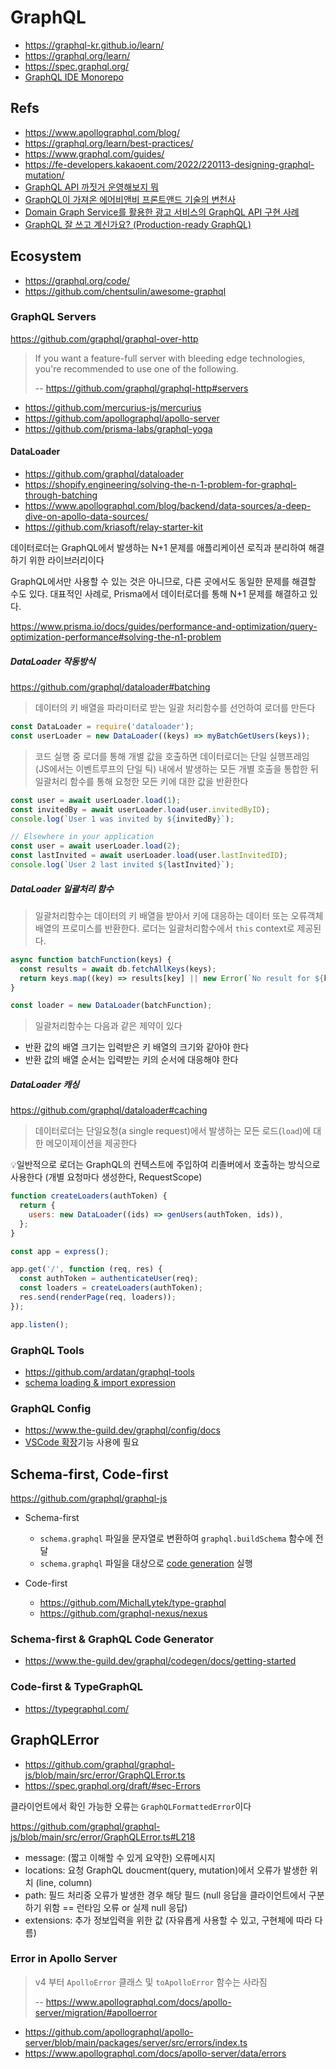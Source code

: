 # GraphQL

- <https://graphql-kr.github.io/learn/>
- <https://graphql.org/learn/>
- <https://spec.graphql.org/>
- [GraphQL IDE Monorepo](https://github.com/graphql/graphiql)

## Refs

- <https://www.apollographql.com/blog/>
- <https://graphql.org/learn/best-practices/>
- <https://www.graphql.com/guides/>
- <https://fe-developers.kakaoent.com/2022/220113-designing-graphql-mutation/>
- [GraphQL API 까짓거 운영해보지 뭐](https://tv.naver.com/v/16969996)
- [GraphQL이 가져온 에어비앤비 프론트앤드 기술의 변천사](https://tv.naver.com/v/16970011)
- [Domain Graph Service를 활용한 광고 서비스의 GraphQL API 구현 사례](https://tv.naver.com/v/23652389)
- [GraphQL 잘 쓰고 계신가요? (Production-ready GraphQL)](https://youtu.be/9G2vT4C4sAY)

## Ecosystem

- <https://graphql.org/code/>
- <https://github.com/chentsulin/awesome-graphql>

### GraphQL Servers

<https://github.com/graphql/graphql-over-http>

> If you want a feature-full server with bleeding edge technologies, you're recommended to use one of the following.
>
> -- <https://github.com/graphql/graphql-http#servers>

- <https://github.com/mercurius-js/mercurius>
- <https://github.com/apollographql/apollo-server>
- <https://github.com/prisma-labs/graphql-yoga>

#### DataLoader

- <https://github.com/graphql/dataloader>
- <https://shopify.engineering/solving-the-n-1-problem-for-graphql-through-batching>
- <https://www.apollographql.com/blog/backend/data-sources/a-deep-dive-on-apollo-data-sources/>
- <https://github.com/kriasoft/relay-starter-kit>

데이터로더는 GraphQL에서 발생하는 N+1 문제를 애플리케이션 로직과 분리하여 해결하기 위한 라이브러리이다

GraphQL에서만 사용할 수 있는 것은 아니므로, 다른 곳에서도 동일한 문제를 해결할 수도 있다.
대표적인 사례로, Prisma에서 데이터로더를 통해 N+1 문제를 해결하고 있다.

<https://www.prisma.io/docs/guides/performance-and-optimization/query-optimization-performance#solving-the-n1-problem>

##### DataLoader 작동방식

<https://github.com/graphql/dataloader#batching>

> 데이터의 키 배열을 파라미터로 받는 일괄 처리함수를 선언하여 로더를 만든다

```js
const DataLoader = require('dataloader');
const userLoader = new DataLoader((keys) => myBatchGetUsers(keys));
```

> 코드 실행 중 로더를 통해 개별 값을 호출하면
> 데이터로더는 단일 실행프레임 (JS에서는 이벤트루프의 단일 틱) 내에서 발생하는 모든 개별 호출을 통합한 뒤
> 일괄처리 함수를 통해 요청한 모든 키에 대한 값을 반환한다

```js
const user = await userLoader.load(1);
const invitedBy = await userLoader.load(user.invitedByID);
console.log(`User 1 was invited by ${invitedBy}`);

// Elsewhere in your application
const user = await userLoader.load(2);
const lastInvited = await userLoader.load(user.lastInvitedID);
console.log(`User 2 last invited ${lastInvited}`);
```

##### DataLoader 일괄처리 함수

> 일괄처리함수는 데이터의 키 배열을 받아서 키에 대응하는 데이터 또는 오류객체 배열의 프로미스를 반환한다.
> 로더는 일괄처리함수에서 `this` context로 제공된다.

```js
async function batchFunction(keys) {
  const results = await db.fetchAllKeys(keys);
  return keys.map((key) => results[key] || new Error(`No result for ${key}`));
}

const loader = new DataLoader(batchFunction);
```

> 일괄처리함수는 다음과 같은 제약이 있다

- 반환 값의 배열 크기는 입력받은 키 배열의 크기와 같아야 한다
- 반환 값의 배열 순서는 입력받는 키의 순서에 대응해야 한다

##### DataLoader 캐싱

<https://github.com/graphql/dataloader#caching>

> 데이터로더는 단일요청(a single request)에서 발생하는 모든 로드(`load`)에 대한 메모이제이션을 제공한다

💡일반적으로 로더는 GraphQL의 컨텍스트에 주입하여 리졸버에서 호출하는 방식으로 사용한다 (개별 요청마다 생성한다, RequestScope)

```js
function createLoaders(authToken) {
  return {
    users: new DataLoader((ids) => genUsers(authToken, ids)),
  };
}

const app = express();

app.get('/', function (req, res) {
  const authToken = authenticateUser(req);
  const loaders = createLoaders(authToken);
  res.send(renderPage(req, loaders));
});

app.listen();
```

### GraphQL Tools

- <https://github.com/ardatan/graphql-tools>
- [schema loading & import expression](https://www.the-guild.dev/graphql/tools/docs/schema-loading#load-graphqlschema-by-using-different-loaders-from-different-sources)

### GraphQL Config

- <https://www.the-guild.dev/graphql/config/docs>
- [VSCode 확장](https://marketplace.visualstudio.com/items?itemName=GraphQL.vscode-graphql)기능 사용에 필요

## Schema-first, Code-first

<https://github.com/graphql/graphql-js>

- Schema-first

  - `schema.graphql` 파일을 문자열로 변환하여 `graphql.buildSchema` 함수에 전달
  - `schema.graphql` 파일을 대상으로 [code generation](https://the-guild.dev/graphql/codegen/docs/getting-started) 실행

- Code-first

  - <https://github.com/MichalLytek/type-graphql>
  - <https://github.com/graphql-nexus/nexus>

### Schema-first & GraphQL Code Generator

- <https://www.the-guild.dev/graphql/codegen/docs/getting-started>

### Code-first & TypeGraphQL

- <https://typegraphql.com/>

## GraphQLError

- <https://github.com/graphql/graphql-js/blob/main/src/error/GraphQLError.ts>
- <https://spec.graphql.org/draft/#sec-Errors>

클라이언트에서 확인 가능한 오류는 `GraphQLFormattedError`이다

<https://github.com/graphql/graphql-js/blob/main/src/error/GraphQLError.ts#L218>

- message: (짧고 이해할 수 있게 요약한) 오류메시지
- locations: 요청 GraphQL doucment(query, mutation)에서 오류가 발생한 위치 (line, column)
- path: 필드 처리중 오류가 발생한 경우 해당 필드 (null 응답을 클라이언트에서 구분하기 위함 == 런타임 오류 or 실제 null 응답)
- extensions: 추가 정보입력을 위한 값 (자유롭게 사용할 수 있고, 구현체에 따라 다름)

### Error in Apollo Server

> v4 부터 `ApolloError` 클래스 및 `toApolloError` 함수는 사라짐
>
> -- <https://www.apollographql.com/docs/apollo-server/migration/#apolloerror>

- <https://github.com/apollographql/apollo-server/blob/main/packages/server/src/errors/index.ts>
- <https://www.apollographql.com/docs/apollo-server/data/errors>
